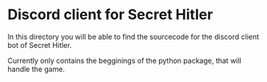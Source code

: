 # Discord client for Secret Hitler

In this directory you will be able to find the sourcecode for the discord client bot of Secret Hitler.

Currently only contains the begginings of the python package, that will handle the game.